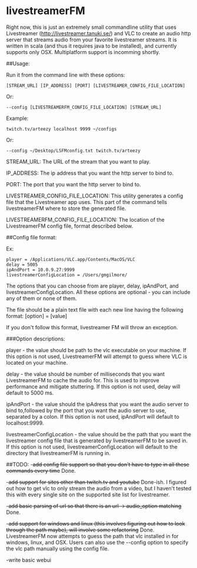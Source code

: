 # livestreamerFM

Right now, this is just an extremely small commandline utility that uses Livestreamer (http://livestreamer.tanuki.se/) and VLC to create an audio http server that streams audio from your favorite livestreamer streams. It is written in scala (and thus it requires java to be installed), and currently supports only OSX. Multiplatform support is incomming shortly.


##Usage:

Run it from the command line with these options: 

    [STREAM_URL] [IP_ADDRESS] [PORT] [LIVESTREAMER_CONFIG_FILE_LOCATION]

Or: 

    --config [LIVESTREAMERFM_CONFIG_FILE_LOCATION] [STREAM_URL]

Example: 

    twitch.tv/arteezy localhost 9999 ~/configs 
Or: 

    --config ~/Desktop/LSFMconfig.txt twitch.tv/arteezy

STREAM_URL: The URL of the stream that you want to play.

IP_ADDRESS: The ip address that you want the http server to bind to. 

PORT: The port that you want the http server to bind to. 

LIVESTREAMER_CONFIG_FILE_LOCATION: This utility generates a config file that the Livestreamer app uses. This part of the 
command tells livestreamerFM where to store the generated file. 

LIVESTREAMERFM_CONFIG_FILE_LOCATION: The location of the LivestreamerFM config file, format described below. 

##Config file format:

Ex:

    player = /Applications/VLC.app/Contents/MacOS/VLC
    delay = 5005
    ipAndPort = 10.0.9.27:9999
    livestreamerConfigLocation = /Users/gmgilmore/

The options that you can choose from are player, delay, ipAndPort, and livestreamerConfigLocation. All these options are 
optional - you can include any of them or none of them. 

The file should be a plain text file with each new line having the following format:
    [option] = [value]
    
If you don't follow this format, livestreamer FM will throw an exception. 

###Option descriptions:

player - the value should be path to the vlc executable on your machine. If this option is not used, LivestreamerFM will 
attempt to guess where VLC is located on your machine. 

delay - the value should be number of milliseconds that you want LivestreamerFM to cache the audio for. This is used to 
improve performance and mitigate stuttering. If this option is not used, delay will default to 5000 ms.

ipAndPort - the value should the ipAdress that you want the audio server to bind to,followed by the port that you want 
the audio server to use, separated by a colon. If this option is not used, ipAndPort will default to localhost:9999. 

livestreamerConfigLocation - the value should be the path that you want the livestreamer config file that is generated 
by livestreamerFM to be saved in. If this option is not used, livestreamerConfigLocation will default to the directory 
that livestreamerFM is running in. 

##TODO:
-~~add config file support so that you don't have to type in all these commands every time~~ Done.

-~~add support for sites other than twitch.tv and youtube~~ Done-ish. I figured out how to get vlc to only stream the 
audio from a video, but I haven't tested this with every single site on the supported site list for livestreamer.

-~~add basic parsing of url so that there is an url -> audio_option matching~~ Done.

-~~add support for windows and linux (this involves figuring out how to look through the path maybe), will involve some 
refactoring~~ Done. LivestreamerFM now attempts to guess the path that vlc installed in for windows, linux, and OSX. 
Users can also use the --config option to specify the vlc path manually using the config file.

-write basic webui

